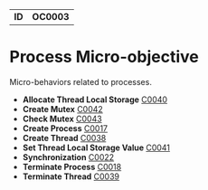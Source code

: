 |||
|---|---|
|**ID**|**OC0003**|


# Process Micro-objective #
Micro-behaviors related to processes.

* **Allocate Thread Local Storage** [C0040](../process/thread-storage-allocate.md)
* **Create Mutex** [C0042](../process/create-mutex.md)
* **Check Mutex** [C0043](../process/check-mutex.md)	
* **Create Process** [C0017](../process/create-process.md)
* **Create Thread** [C0038](../process/create-thread.md)
* **Set Thread Local Storage Value** [C0041](../process/thread-storage-set-value.md)	
* **Synchronization** [C0022](../process/synchronization.md)
* **Terminate Process** [C0018](../process/terminate-process.md)
* **Terminate Thread** [C0039](../process/terminate-thread.md)